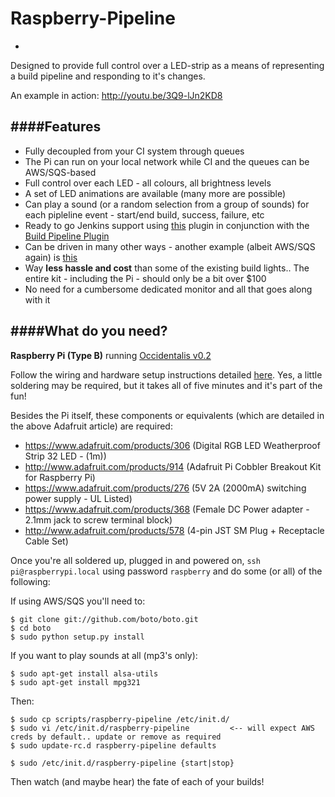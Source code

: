 # Raspberry-Pipeline
-
Designed to provide full control over a LED-strip as a means of representing a build pipeline and responding to it's changes.

An example in action: http://youtu.be/3Q9-lJn2KD8


####Features
-
* Fully decoupled from your CI system through queues
* The Pi can run on your local network while CI and the queues can be AWS/SQS-based 
* Full control over each LED - all colours, all brightness levels
* A set of LED animations are available (many more are possible)
* Can play a sound (or a random selection from a group of sounds) for each pipleline event - start/end build, success, failure, etc
* Ready to go Jenkins support using [this](https://github.com/jkelabora/snsnotify-plugin) plugin in conjunction with the [Build Pipeline Plugin](https://wiki.jenkins-ci.org/display/JENKINS/Build+Pipeline+Plugin)
* Can be driven in many other ways - another example (albeit AWS/SQS again) is [this](https://github.com/jkelabora/simple-message-generator)
* Way **less hassle and cost** than some of the existing build lights.. The entire kit - including the Pi - should only be a bit over $100
* No need for a cumbersome dedicated monitor and all that goes along with it

####What do you need?
-
**Raspberry Pi (Type B)** running [Occidentalis v0.2](http://learn.adafruit.com/adafruit-raspberry-pi-educational-linux-distro/overview)

Follow the wiring and hardware setup instructions detailed [here](http://learn.adafruit.com/light-painting-with-raspberry-pi/hardware).
Yes, a little soldering may be required, but it takes all of five minutes and it's part of the fun!

Besides the Pi itself, these components or equivalents (which are detailed in the above Adafruit article) are required:

* https://www.adafruit.com/products/306 (Digital RGB LED Weatherproof Strip 32 LED - (1m))
* http://www.adafruit.com/products/914 (Adafruit Pi Cobbler Breakout Kit for Raspberry Pi)
* https://www.adafruit.com/products/276 (5V 2A (2000mA) switching power supply - UL Listed)
* https://www.adafruit.com/products/368 (Female DC Power adapter - 2.1mm jack to screw terminal block)
* http://www.adafruit.com/products/578 (4-pin JST SM Plug + Receptacle Cable Set)

Once you're all soldered up, plugged in and powered on, ```ssh pi@raspberrypi.local``` using password ```raspberry``` and do some (or all) of the following:


If using AWS/SQS you'll need to:
```
$ git clone git://github.com/boto/boto.git
$ cd boto
$ sudo python setup.py install
```
If you want to play sounds at all (mp3's only):
```
$ sudo apt-get install alsa-utils
$ sudo apt-get install mpg321
```
Then:
```
$ sudo cp scripts/raspberry-pipeline /etc/init.d/
$ sudo vi /etc/init.d/raspberry-pipeline         <-- will expect AWS creds by default.. update or remove as required
$ sudo update-rc.d raspberry-pipeline defaults

$ sudo /etc/init.d/raspberry-pipeline {start|stop}
```
Then watch (and maybe hear) the fate of each of your builds!
